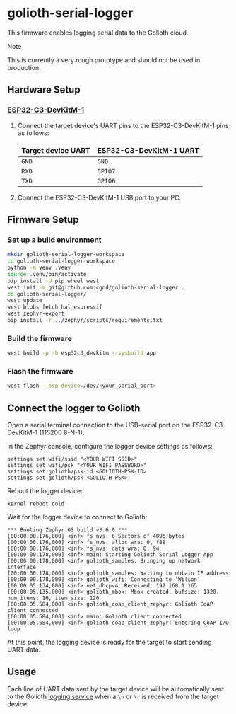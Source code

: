 # golioth-serial-logger

This firmware enables logging serial data to the Golioth cloud.

> [!NOTE]
> This is currently a very rough prototype and should not be used in production.

## Hardware Setup

### [ESP32-C3-DevKitM-1](https://docs.espressif.com/projects/esp-idf/en/stable/esp32c3/hw-reference/esp32c3/user-guide-devkitm-1.html)

1. Connect the target device's UART pins to the ESP32-C3-DevKitM-1 pins as follows:

   | Target device UART | ESP32-C3-DevKitM-1 UART |
   | ------------------ | ----------------------- |
   | `GND`              | `GND`                   |
   | `RXD`              | `GPIO7`                 |
   | `TXD`              | `GPIO6`                 |

2. Connect the ESP32-C3-DevKitM-1 USB port to your PC.

## Firmware Setup

### Set up a build environment

```sh
mkdir golioth-serial-logger-workspace
cd golioth-serial-logger-workspace
python -m venv .venv
source .venv/bin/activate
pip install -U pip wheel west
west init -m git@github.com:cgnd/golioth-serial-logger .
cd golioth-serial-logger/
west update
west blobs fetch hal_espressif
west zephyr-export
pip install -r ../zephyr/scripts/requirements.txt
```

### Build the firmware

```sh
west build -p -b esp32c3_devkitm --sysbuild app
```

### Flash the firmware
```sh
west flash --esp-device=/dev/<your_serial_port>
```

## Connect the logger to Golioth

Open a serial terminal connection to the USB-serial port on the ESP32-C3-DevKitM-1 (115200 8-N-1).

In the Zephyr console, configure the logger device settings as follows:

```
settings set wifi/ssid "<YOUR WIFI SSID>"
settings set wifi/psk "<YOUR WIFI PASSWORD>"
settings set golioth/psk-id <GOLIOTH-PSK-ID>
settings set golioth/psk <GOLIOTH-PSK>
```

Reboot the logger device:

```
kernel reboot cold
```

Wait for the logger device to connect to Golioth:

```
*** Booting Zephyr OS build v3.6.0 ***
[00:00:00.176,000] <inf> fs_nvs: 6 Sectors of 4096 bytes
[00:00:00.176,000] <inf> fs_nvs: alloc wra: 0, f88
[00:00:00.176,000] <inf> fs_nvs: data wra: 0, 94
[00:00:00.178,000] <inf> main: Starting Golioth Serial Logger App
[00:00:00.178,000] <inf> golioth_samples: Bringing up network interface
[00:00:00.178,000] <inf> golioth_samples: Waiting to obtain IP address
[00:00:00.178,000] <inf> golioth_wifi: Connecting to 'Wilson'
[00:00:05.134,000] <inf> net_dhcpv4: Received: 192.168.1.165
[00:00:05.135,000] <inf> golioth_mbox: Mbox created, bufsize: 1320, num_items: 10, item_size: 120
[00:00:05.584,000] <inf> golioth_coap_client_zephyr: Golioth CoAP client connected
[00:00:05.584,000] <inf> main: Golioth client connected
[00:00:05.584,000] <inf> golioth_coap_client_zephyr: Entering CoAP I/O loop
```

At this point, the logging device is ready for the target to start sending UART data.

## Usage

Each line of UART data sent by the target device will be automatically sent to the Golioth [logging service](https://docs.golioth.io/device-management/logging/) when a `\n` or `\r` is received from the target device.
